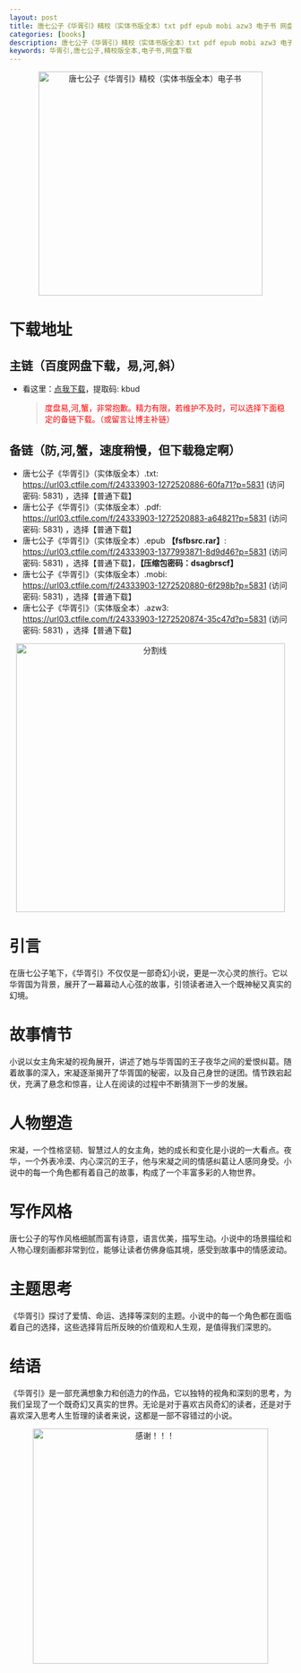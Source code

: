 ```yaml
---
layout: post
title: 唐七公子《华胥引》精校（实体书版全本）txt pdf epub mobi azw3 电子书 网盘下载
categories: [books]
description: 唐七公子《华胥引》精校（实体书版全本）txt pdf epub mobi azw3 电子书 网盘下载：https://qweree.cn/index.php/403/
keywords: 华胥引,唐七公子,精校版全本,电子书,网盘下载
---
```


<div align="center"><img src="https://pic.imgdb.cn/item/666db637d9c307b7e9a814d1.jpg" alt="唐七公子《华胥引》精校（实体书版全本）电子书" width="400px" height="auto"></div>

# 下载地址

## 主链（百度网盘下载，易,河,斜）

- 看这里：[点我下载](https://pan.baidu.com/s/1qZRtufNxueSwGGkzsLIB5A?pwd=kbud)，提取码: kbud

  > <p style="color:red" >度盘易,河,蟹，非常抱歉。精力有限，若维护不及时，可以选择下面稳定的备链下载。（或留言让博主补链）</p>

## 备链（防,河,蟹，速度稍慢，但下载稳定啊）

- 唐七公子《华胥引》（实体版全本）.txt: <https://url03.ctfile.com/f/24333903-1272520886-60fa71?p=5831> (访问密码: 5831) ，选择【普通下载】
- 唐七公子《华胥引》（实体版全本）.pdf: <https://url03.ctfile.com/f/24333903-1272520883-a64821?p=5831> (访问密码: 5831) ，选择【普通下载】
- 唐七公子《华胥引》（实体版全本）.epub **【fsfbsrc.rar】**: <https://url03.ctfile.com/f/24333903-1377993871-8d9d46?p=5831> (访问密码: 5831) ，选择【普通下载】，**【压缩包密码：dsagbrscf】**
- 唐七公子《华胥引》（实体版全本）.mobi: <https://url03.ctfile.com/f/24333903-1272520880-6f298b?p=5831> (访问密码: 5831) ，选择【普通下载】
- 唐七公子《华胥引》（实体版全本）.azw3: <https://url03.ctfile.com/f/24333903-1272520874-35c47d?p=5831> (访问密码: 5831) ，选择【普通下载】

<div align="center"><img src="https://pic.imgdb.cn/item/6612476468eb935713c85291.gif" alt="分割线" width="480px" height="auto"/></div>

# 引言

在唐七公子笔下，《华胥引》不仅仅是一部奇幻小说，更是一次心灵的旅行。它以华胥国为背景，展开了一幕幕动人心弦的故事，引领读者进入一个既神秘又真实的幻境。

# 故事情节

小说以女主角宋凝的视角展开，讲述了她与华胥国的王子夜华之间的爱恨纠葛。随着故事的深入，宋凝逐渐揭开了华胥国的秘密，以及自己身世的谜团。情节跌宕起伏，充满了悬念和惊喜，让人在阅读的过程中不断猜测下一步的发展。

# 人物塑造

宋凝，一个性格坚韧、智慧过人的女主角，她的成长和变化是小说的一大看点。夜华，一个外表冷漠、内心深沉的王子，他与宋凝之间的情感纠葛让人感同身受。小说中的每一个角色都有着自己的故事，构成了一个丰富多彩的人物世界。

# 写作风格

唐七公子的写作风格细腻而富有诗意，语言优美，描写生动。小说中的场景描绘和人物心理刻画都非常到位，能够让读者仿佛身临其境，感受到故事中的情感波动。

# 主题思考

《华胥引》探讨了爱情、命运、选择等深刻的主题。小说中的每一个角色都在面临着自己的选择，这些选择背后所反映的价值观和人生观，是值得我们深思的。

# 结语

《华胥引》是一部充满想象力和创造力的作品，它以独特的视角和深刻的思考，为我们呈现了一个既奇幻又真实的世界。无论是对于喜欢古风奇幻的读者，还是对于喜欢深入思考人生哲理的读者来说，这都是一部不容错过的小说。

<div align="center"><img src="https://pic.imgdb.cn/item/661246bf68eb935713c7f81c.gif" alt="感谢！！！" width="420px" height="auto"/></div>
